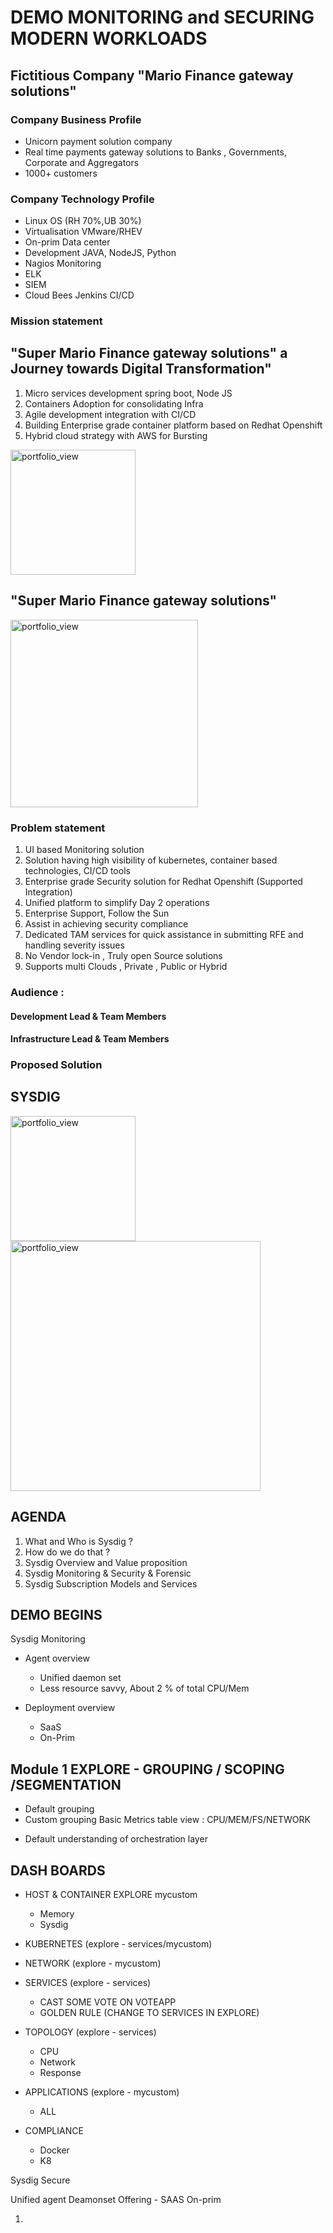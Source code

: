 # DEMO MONITORING and SECURING MODERN WORKLOADS

## Fictitious Company "Mario Finance gateway solutions" 
### Company Business Profile
- Unicorn payment solution company
- Real time payments gateway solutions to Banks , Governments, Corporate and Aggregators 
- 1000+ customers


### Company Technology Profile
- Linux OS (RH 70%,UB 30%)
- Virtualisation VMware/RHEV
- On-prim Data center
- Development JAVA, NodeJS, Python
- Nagios Monitoring 
- ELK
- SIEM
- Cloud Bees Jenkins CI/CD

### Mission statement 
## "Super Mario Finance gateway solutions" a Journey towards Digital Transformation"
1. Micro services development spring boot, Node JS
2. Containers Adoption for consolidating Infra
3. Agile development integration with CI/CD 
4. Building Enterprise grade container platform based on Redhat Openshift
5. Hybrid cloud strategy with AWS for Bursting 

<img width="200" alt="portfolio_view" src="https://supermariorun.com/assets/img/hero/hero_chara_mario_pc.png">

## "Super Mario Finance gateway solutions" 
<img width="300" alt="portfolio_view" src="https://cf-images.us-east-1.prod.boltdns.net/v1/static/769341148/800cab56-77ef-477a-9fc3-5ce47c20346f/d8ad628e-c808-4459-a896-8de4ca56f34b/768x433/match/image.jpg">


### Problem statement
1.  UI based Monitoring solution
2.  Solution having high visibility of kubernetes, container based technologies, CI/CD tools 
3.  Enterprise grade Security solution for Redhat Openshift (Supported Integration) 
4.  Unified platform to simplify Day 2 operations 
5.  Enterprise Support, Follow the Sun
6.  Assist in achieving security compliance
7.  Dedicated TAM services for quick assistance in submitting RFE and handling severity issues
8.  No Vendor lock-in , Truly open Source solutions 
9. Supports multi Clouds , Private , Public or Hybrid 


### Audience :

#### Development Lead & Team Members
#### Infrastructure Lead & Team Members 



### Proposed Solution 

## SYSDIG
<img width="200" alt="portfolio_view" src="https://mp.s81c.com/pwb-production/6d573379fb3b78d05f6cd4de8959ca43/offering_824fa94c-bd7f-4568-ae8b-832998c3446b.png">

<img width="400" alt="portfolio_view" src="https://encrypted-tbn0.gstatic.com/images?q=tbn:ANd9GcTz5de0YhxIMgCGCBZk6gebZtVy7yUD7PXoVohE6afyj47b1PCa">

## AGENDA
1. What and Who is Sysdig ?
2. How do we do that ?
3. Sysdig Overview and Value proposition
4. Sysdig Monitoring & Security & Forensic 
5. Sysdig Subscription Models and Services  



## DEMO BEGINS 

Sysdig Monitoring 

- Agent overview 
  - Unified daemon set 
  - Less resource savvy, About 2 % of total CPU/Mem
  
- Deployment overview 
  - SaaS
  - On-Prim 
  
  
 
Module 1 EXPLORE - GROUPING / SCOPING /SEGMENTATION 
---------------------------------------------------
  - Default grouping 
  - Custom grouping
    Basic Metrics table view :
    CPU/MEM/FS/NETWORK
  * Default understanding of orchestration layer 
  
  
DASH BOARDS
-----------
- HOST & CONTAINER EXPLORE mycustom 
  - Memory
  - Sysdig 
  
- KUBERNETES (explore - services/mycustom)

- NETWORK (explore - mycustom) 

- SERVICES (explore - services)
  - CAST SOME VOTE ON VOTEAPP
  - GOLDEN RULE (CHANGE TO SERVICES IN EXPLORE)

- TOPOLOGY (explore - services)
  - CPU
  - Network 
  - Response
  
- APPLICATIONS (explore - mycustom)
  - ALL
  
- COMPLIANCE
  - Docker
  - K8

  
  
  
  
  

Sysdig Secure 

Unified agent Deamonset 
Offering - 
SAAS 
On-prim


1. 



